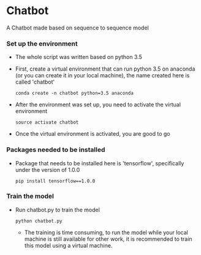 # Chatbot
A Chatbot made based on sequence to sequence model



### Set up the environment

* The whole script was written based on python 3.5

* First, create a virtual environment that can run python 3.5 on anaconda (or you can create it in your local machine), the name created here is called 'chatbot'

  ```
  conda create -n chatbot python=3.5 anaconda
  ```

* After the environment was set up, you need to activate the virtual environment

  ```
  source activate chatbot
  ```

* Once the virtual environment is activated, you are good to go

  

### Packages needed to be installed

* Package that needs to be installed here is 'tensorflow', specifically under the version of 1.0.0

  ```
  pip install tensorflow==1.0.0
  ```

### Train the model
* Run chatbot.py to train the model

  ```
  python chatbot.py
  ```
  
  * The training is time consuming, to run the model while your local machine is still available for other work, it is recommended to train this model using a virtual machine.




